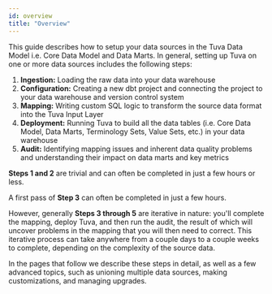 ```yaml
---
id: overview
title: "Overview"
---
```


This guide describes how to setup your data sources in the Tuva Data Model i.e. Core Data Model and Data Marts.  In general, setting up Tuva on one or more data sources includes the following steps:

1. **Ingestion:** Loading the raw data into your data warehouse
2. **Configuration:** Creating a new dbt project and connecting the project to your data warehouse and version control system
3. **Mapping:** Writing custom SQL logic to transform the source data format into the Tuva Input Layer
4. **Deployment:** Running Tuva to build all the data tables (i.e. Core Data Model, Data Marts, Terminology Sets, Value Sets, etc.) in your data warehouse
5. **Audit:** Identifying mapping issues and inherent data quality problems and understanding their impact on data marts and key metrics

**Steps 1 and 2** are trivial and can often be completed in just a few hours or less.

A first pass of **Step 3** can often be completed in just a few hours.

However, generally **Steps 3 through 5** are iterative in nature: you'll complete the mapping, deploy Tuva, and then run the audit, the result of which will uncover problems in the mapping that you will then need to correct.  This iterative process can take anywhere from a couple days to a couple weeks to complete, depending on the complexity of the source data.

In the pages that follow we describe these steps in detail, as well as a few advanced topics, such as unioning multiple data sources, making customizations, and managing upgrades.

